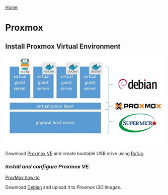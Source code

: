 <p align="left">
  <a href="https://github.com/vdarkobar/Home-Cloud">Home</a>
</p>  
  
# Proxmox
## Install Proxmox Virtual Environment
  
<p align="center">
  <img src="https://github.com/vdarkobar/Home-Cloud/blob/main/shared/infrastructure.webp">
</p>
  
Download <a href="https://www.proxmox.com/de/proxmox-ve">Proxmox VE</a> and create bootable USB drive using <a href="http://rufus.ie/">Rufus</a>.  
  
### *Install and configure Proxmox VE.*  
  
 <p align="left">
  <a href="https://github.com/vdarkobar/Home-Cloud/blob/main/shared/ProxMoxHowTo.md">ProxMox how-to</a>
</p>  

Download <a href="https://www.debian.org/index.html">Debian</a> and upload it to *Proxmox ISO Images*.  
